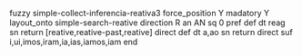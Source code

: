 fuzzy simple-collect-inferencia-reativa3
   force_position Y
   madatory Y
   layout_onto simple-search-reative
   direction R
   an AN
   sq 0
   pref 
   def 
    dt reag
    sn 
    return [reative,reative-past,reative]
    direct 
   def 
    dt a,ao
    sn 
    return 
    direct 
   suf i,ui,imos,iram,ia,ias,iamos,iam
end
